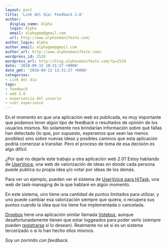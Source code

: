 ```yaml
---
layout: post
title: 'Link del día: Feedback 2.0'
author:
  display_name: Alpha
  login: Alpha
  email: alphagma@gmail.com
  url: http://www.alphasmanifesto.com/
author_login: Alpha
author_email: alphagma@gmail.com
author_url: http://www.alphasmanifesto.com/
wordpress_id: 2526
wordpress_url: http://blog.alphasmanifesto.com/?p=2526
date: '2010-09-13 10:31:27 +0000'
date_gmt: '2010-09-13 12:31:27 +0000'
categories:
- Link del día
tags:
- feedback
- web 2.0
- experiencia del usuario
- user experience
---
```


En el momento en que una aplicación web es publicada, es muy importante que podamos tener algún tipo de feedback o resultados de opinión de los usuarios mismos. No solamente nos brindarían información sobre qué fallas han detectado (lo que, por supuesto, esperamos que sean las menos posibles) sino sobre nuevas ideas y posibles caminos que esta aplicación podría comenzar a transitar. Pero el proceso de toma de esa decisión es algo difícil.

¿Por qué no dejarle este trabajo a otra aplicación web 2.0? Estoy hablando de [UserVoice](http://uservoice.com/), una web de valorización de ideas en donde cada persona puede publica su propia idea y/o votar por ideas de los demás.

Para ver un ejemplo, pueden ver el sistema de [UserVoice para HiTask](http://hitask.uservoice.com/), una web de task-managing de la que hablaré en algún momento.

En este sistema, uno tiene una cantidad de puntos limitados para utilizar, y uno puede cambiar esa valorización siempre que quiera, o recupera sus puntos cuando la idea que los tiene fue implementada o cancelada.

[Dropbox](http://www.dropbox.com) tiene una aplicación similar llamada [Votebox](https://www.dropbox.com/votebox), aunque desafortunadamente tienen que estar loggeados para poder verlo (siempre pueden [registrarse](http://www.dropbox.com/referrals/NTk2MzI0NDk) si lo desean). Realmente no sé si es un sistema tercerizado o si lo han hecho ellos mismos.

_Soy un zorrinito con feedback._
